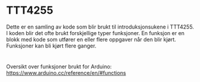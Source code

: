 # TTT4255

Dette er en samling av kode som blir brukt til introduksjonsukene i TTT4255.
I koden blir det ofte brukt forskjellige typer funksjoner. En funksjon er en blokk med kode som utfører en eller flere oppgaver når den blir kjørt. Funksjoner kan bli kjørt flere ganger.
#
Oversikt over funksjoner brukt for Arduino:
https://www.arduino.cc/reference/en/#functions

